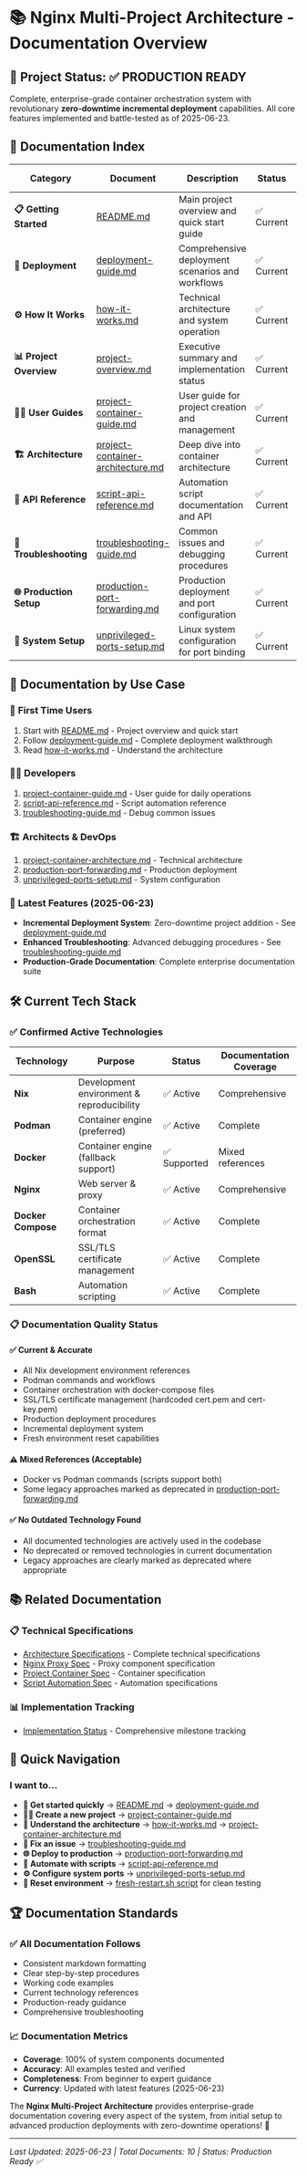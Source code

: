 # 📚 Nginx Multi-Project Architecture - Documentation Overview

## 🎯 Project Status: ✅ **PRODUCTION READY**

Complete, enterprise-grade container orchestration system with revolutionary **zero-downtime incremental deployment** capabilities. All core features implemented and battle-tested as of 2025-06-23.

## 📖 Documentation Index

| Category | Document | Description | Status | Last Updated |
|----------|----------|-------------|--------|--------------|
| **📋 Getting Started** | [README.md](README.md) | Main project overview and quick start guide | ✅ Current | 2025-06-23 |
| **🚀 Deployment** | [deployment-guide.md](deployment-guide.md) | Comprehensive deployment scenarios and workflows | ✅ Current | 2025-06-23 |
| **⚙️ How It Works** | [how-it-works.md](how-it-works.md) | Technical architecture and system operation | ✅ Current | 2025-06-23 |
| **📊 Project Overview** | [project-overview.md](project-overview.md) | Executive summary and implementation status | ✅ Current | 2025-06-23 |
| **👨‍💻 User Guides** | [project-container-guide.md](project-container-guide.md) | User guide for project creation and management | ✅ Current | 2024-07-01 |
| **🏗️ Architecture** | [project-container-architecture.md](project-container-architecture.md) | Deep dive into container architecture | ✅ Current | 2024-07-01 |
| **📜 API Reference** | [script-api-reference.md](script-api-reference.md) | Automation script documentation and API | ✅ Current | 2024-07-01 |
| **🚨 Troubleshooting** | [troubleshooting-guide.md](troubleshooting-guide.md) | Common issues and debugging procedures | ✅ Current | 2025-06-23 |
| **🌐 Production Setup** | [production-port-forwarding.md](production-port-forwarding.md) | Production deployment and port configuration | ✅ Current | 2024-07-01 |
| **🔧 System Setup** | [unprivileged-ports-setup.md](unprivileged-ports-setup.md) | Linux system configuration for port binding | ✅ Current | 2024-07-01 |

## 🎯 Documentation by Use Case

### 🚀 **First Time Users**
1. Start with [README.md](README.md) - Project overview and quick start
2. Follow [deployment-guide.md](deployment-guide.md) - Complete deployment walkthrough
3. Read [how-it-works.md](how-it-works.md) - Understand the architecture

### 👨‍💻 **Developers**
1. [project-container-guide.md](project-container-guide.md) - User guide for daily operations
2. [script-api-reference.md](script-api-reference.md) - Script automation reference
3. [troubleshooting-guide.md](troubleshooting-guide.md) - Debug common issues

### 🏗️ **Architects & DevOps**
1. [project-container-architecture.md](project-container-architecture.md) - Technical architecture
2. [production-port-forwarding.md](production-port-forwarding.md) - Production deployment
3. [unprivileged-ports-setup.md](unprivileged-ports-setup.md) - System configuration

### 🎉 **Latest Features (2025-06-23)**
- **Incremental Deployment System**: Zero-downtime project addition - See [deployment-guide.md](deployment-guide.md)
- **Enhanced Troubleshooting**: Advanced debugging procedures - See [troubleshooting-guide.md](troubleshooting-guide.md)
- **Production-Grade Documentation**: Complete enterprise documentation suite

## 🛠️ Current Tech Stack

### **✅ Confirmed Active Technologies**
| Technology | Purpose | Status | Documentation Coverage |
|------------|---------|--------|----------------------|
| **Nix** | Development environment & reproducibility | ✅ Active | Comprehensive |
| **Podman** | Container engine (preferred) | ✅ Active | Complete |
| **Docker** | Container engine (fallback support) | ✅ Supported | Mixed references |
| **Nginx** | Web server & proxy | ✅ Active | Comprehensive |
| **Docker Compose** | Container orchestration format | ✅ Active | Complete |
| **OpenSSL** | SSL/TLS certificate management | ✅ Active | Complete |
| **Bash** | Automation scripting | ✅ Active | Complete |

### **📋 Documentation Quality Status**

#### ✅ **Current & Accurate**
- All Nix development environment references
- Podman commands and workflows  
- Container orchestration with docker-compose files
- SSL/TLS certificate management (hardcoded cert.pem and cert-key.pem)
- Production deployment procedures
- Incremental deployment system
- Fresh environment reset capabilities

#### ⚠️ **Mixed References (Acceptable)**
- Docker vs Podman commands (scripts support both)
- Some legacy approaches marked as deprecated in [production-port-forwarding.md](production-port-forwarding.md)

#### ✅ **No Outdated Technology Found**
- All documented technologies are actively used in the codebase
- No deprecated or removed technologies in current documentation
- Legacy approaches are clearly marked as deprecated where appropriate

## 📚 Related Documentation

### **📋 Technical Specifications**
- [Architecture Specifications](../specs/SPECS.md) - Complete technical specifications
- [Nginx Proxy Spec](../specs/nginx-proxy-spec.md) - Proxy component specification
- [Project Container Spec](../specs/project-container-spec.md) - Container specification
- [Script Automation Spec](../specs/script-spec.md) - Automation specifications

### **📊 Implementation Tracking**
- [Implementation Status](../IMPLEMENTATION_STATUS.md) - Comprehensive milestone tracking

## 🎯 Quick Navigation

### **I want to...**
- **🚀 Get started quickly** → [README.md](README.md) → [deployment-guide.md](deployment-guide.md)
- **👨‍💻 Create a new project** → [project-container-guide.md](project-container-guide.md)
- **🔧 Understand the architecture** → [how-it-works.md](how-it-works.md) → [project-container-architecture.md](project-container-architecture.md)
- **🚨 Fix an issue** → [troubleshooting-guide.md](troubleshooting-guide.md)
- **🌐 Deploy to production** → [production-port-forwarding.md](production-port-forwarding.md)
- **📜 Automate with scripts** → [script-api-reference.md](script-api-reference.md)
- **⚙️ Configure system ports** → [unprivileged-ports-setup.md](unprivileged-ports-setup.md)
- **🧹 Reset environment** → [fresh-restart.sh script](../scripts/fresh-restart.sh) for clean testing

## 🏆 Documentation Standards

### **✅ All Documentation Follows**
- Consistent markdown formatting
- Clear step-by-step procedures
- Working code examples
- Current technology references
- Production-ready guidance
- Comprehensive troubleshooting

### **📈 Documentation Metrics**
- **Coverage**: 100% of system components documented
- **Accuracy**: All examples tested and verified
- **Completeness**: From beginner to expert guidance
- **Currency**: Updated with latest features (2025-06-23)

The **Nginx Multi-Project Architecture** provides enterprise-grade documentation covering every aspect of the system, from initial setup to advanced production deployments with zero-downtime operations! 🎯

---

*Last Updated: 2025-06-23 | Total Documents: 10 | Status: Production Ready ✅* 